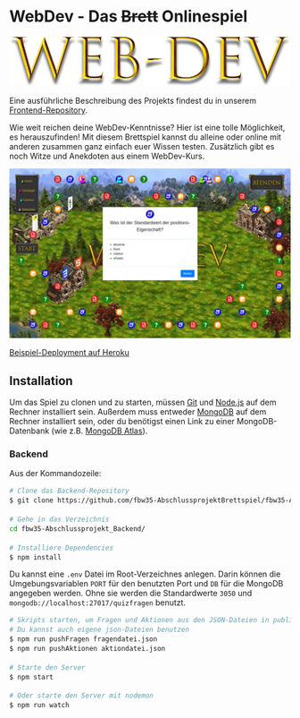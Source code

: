 # WebDev - Das ~~Brett~~ Onlinespiel
![logo](./public/img/LogoSpiel.png)

Eine ausführliche Beschreibung des Projekts findest du in unserem [Frontend-Repository](https://github.com/fbw35-AbschlussprojektBrettspiel/fbw35-Abschlussprojekt_Frontend).

Wie weit reichen deine WebDev-Kenntnisse? Hier ist eine tolle Möglichkeit, es herauszufinden! Mit diesem Brettspiel kannst du alleine oder online mit anderen zusammen ganz einfach euer Wissen testen. Zusätzlich gibt es noch Witze und Anekdoten aus einem WebDev-Kurs.

![screen](./public/img/screenshot.jpg)

[Beispiel-Deployment auf Heroku](https://webdev-brettspiel-frontend.herokuapp.com/)

## Installation

Um das Spiel zu clonen und zu starten, müssen [Git](https://git-scm.com) und [Node.js](https://nodejs.org/en/download/) auf dem Rechner installiert sein. Außerdem muss entweder [MongoDB](https://www.mongodb.com/) auf dem Rechner installiert sein, oder du benötigst einen Link zu einer MongoDB-Datenbank (wie z.B. [MongoDB Atlas](https://www.mongodb.com/cloud/atlas2)).

### Backend

Aus der Kommandozeile:

```bash
# Clone das Backend-Repository
$ git clone https://github.com/fbw35-AbschlussprojektBrettspiel/fbw35-Abschlussprojekt_Backend.git

# Gehe in das Verzeichnis
cd fbw35-Abschlussprojekt_Backend/

# Installiere Dependencies
$ npm install
```

Du kannst eine `.env` Datei im Root-Verzeichnes anlegen. Darin können die Umgebungsvariablen `PORT` für den benutzten Port und `DB` für die MongoDB angegeben werden. Ohne sie werden die Standardwerte `3050` und `mongodb://localhost:27017/quizfragen` benutzt.

```bash
# Skripts starten, um Fragen und Aktionen aus den JSON-Dateien in public-Ordner in die Datenbank zu schreiben
# Du kannst auch eigene json-Dateien benutzen
$ npm run pushFragen fragendatei.json
$ npm run pushAktionen aktiondatei.json

# Starte den Server
$ npm start

# Oder starte den Server mit nodemon
$ npm run watch
```